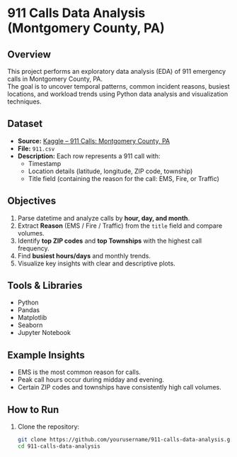 # 911 Calls Data Analysis (Montgomery County, PA)

## Overview
This project performs an exploratory data analysis (EDA) of 911 emergency calls in Montgomery County, PA.  
The goal is to uncover temporal patterns, common incident reasons, busiest locations, and workload trends using Python data analysis and visualization techniques.

## Dataset
- **Source:** [Kaggle – 911 Calls: Montgomery County, PA](https://www.kaggle.com/mchirico/montcoalert)  
- **File:** `911.csv`  
- **Description:** Each row represents a 911 call with:
  - Timestamp
  - Location details (latitude, longitude, ZIP code, township)
  - Title field (containing the reason for the call: EMS, Fire, or Traffic)

## Objectives
1. Parse datetime and analyze calls by **hour, day, and month**.
2. Extract **Reason** (EMS / Fire / Traffic) from the `title` field and compare volumes.
3. Identify **top ZIP codes** and **top Townships** with the highest call frequency.
4. Find **busiest hours/days** and monthly trends.
5. Visualize key insights with clear and descriptive plots.

## Tools & Libraries
- Python  
- Pandas  
- Matplotlib  
- Seaborn  
- Jupyter Notebook  

## Example Insights
- EMS is the most common reason for calls.
- Peak call hours occur during midday and evening.
- Certain ZIP codes and townships have consistently high call volumes.

## How to Run
1. Clone the repository:  
   ```bash
   git clone https://github.com/yourusername/911-calls-data-analysis.git
   cd 911-calls-data-analysis
